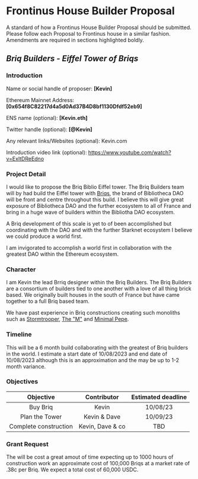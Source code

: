# Frontinus House Builder Proposal
A standard of how a Frontinus House Builder Proposal should be submitted. Please follow each Proposal to Frontinus house in a similar fashion. Amendments are required in sections highlighted boldly.
## ***Briq Builders - Eiffel Tower of Briqs***

### Introduction
Name or social handle of proposer: **[Kevin]**

Ethereum Mainnet Address: **[0x654f8C82217d4a5d0Ad37B4D8bf1130Dfdf52eb9]**

ENS name (optional): **[Kevin.eth]**

Twitter handle (optional): **[@Kevin]**

Any relevant links/Websites (optional): Kevin.com

Introduction video link (optional): https://www.youtube.com/watch?v=ExltDReEdno

### Project Detail
I would like to propose the Briq Biblio Eiffel tower. The Briq Builders team will by had build the Eiffel tower with [Briqs](https://briq.construction/), the brand of Bibliotheca DAO will be front and centre throughout this build. I believe this will give great exposure of Bibliotheca DAO and the further ecosystem to all of France and bring in a huge wave of builders within the Bibliotha DAO ecosystem.

A Briq development of this scale is yet to of been accomplished but coordinating with the DAO and with the further Starknet ecosystem I believe we could produce a world first.

I am invigorated to accomplish a world first in collaboration with the greatest DAO within the Ethereum ecosystem. 

### Character
I am Kevin the lead Brriq designer within the Briq Builders. The Briq Builders are a consortium of builders tied to one another with a love of all thing brick based. We originally built houses in the south of France but have came together to a full Briq based team.

We have past experience in Briq constructions creating such monoliths such as [Stormtrooper](https://unframed.co/item/0x01435498bf393da86b4733b9264a86b58a42b31f8d8b8ba309593e5c17847672/3397729407683568938302343871343992746757725172179994875732006277898251010048), [The "M"](https://unframed.co/item/0x01435498bf393da86b4733b9264a86b58a42b31f8d8b8ba309593e5c17847672/1842236517849756184448639818545312671498069709556804537674595388048411721728) and [Minimal Pepe](https://unframed.co/item/0x01435498bf393da86b4733b9264a86b58a42b31f8d8b8ba309593e5c17847672/1811912121378820551291024701370984384782885702126179583717719098501351079936).

### Timeline
This will be a 6 month build collaborating with the greatest of Briq builders in the world. I estimate a start date of 10/08/2023 and end date of 10/08/2023 although this is an approximation and the may be up to 1-2 month variance.

### Objectives

| Objective     | Contributor   | Estimated deadline  |
| :-------------: |:-------------:| :------------------:|
| Buy Briq              | Kevin            | 10/08/23            |
| Plan the Tower        | Kevin & Dave     | 10/09/23            |
| Complete construction | Kevin, Dave & co | TBD                 |

### Grant Request
The will be cost a great amout of time expecting up to 1000 hours of construction work an approximate cost of 100,000 Briqs at a market rate of .38c per Briq. We expect a total cost of 60,000 USDC.

